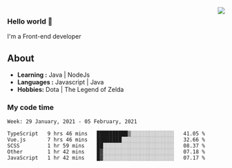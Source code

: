 <img align='right' src="https://github-readme-stats.vercel.app/api?username=jumodada&show_icons=true&theme=vue">

### Hello world 👋

I'm a Front-end developer 
    
## About
-  **Learning :** Java | NodeJs
-  **Languages :** Javascript | Java
-  **Hobbies:** Dota | The Legend of Zelda

### My code time

<!--START_SECTION:waka-->
```text
Week: 29 January, 2021 - 05 February, 2021

TypeScript   9 hrs 46 mins   ██████████▒░░░░░░░░░░░░░░   41.05 % 
Vue.js       7 hrs 46 mins   ████████░░░░░░░░░░░░░░░░░   32.66 % 
SCSS         1 hr 59 mins    ██░░░░░░░░░░░░░░░░░░░░░░░   08.37 % 
Other        1 hr 42 mins    █▓░░░░░░░░░░░░░░░░░░░░░░░   07.18 % 
JavaScript   1 hr 42 mins    █▓░░░░░░░░░░░░░░░░░░░░░░░   07.17 % 
```
<!--END_SECTION:waka-->
